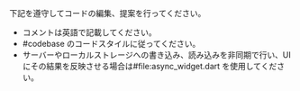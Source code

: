 下記を遵守してコードの編集、提案を行ってください。

- コメントは英語で記載してください。
- #codebase のコードスタイルに従ってください。
- サーバーやローカルストレージへの書き込み、読み込みを非同期で行い、UI にその結果を反映させる場合は#file:async_widget.dart を使用してください。
